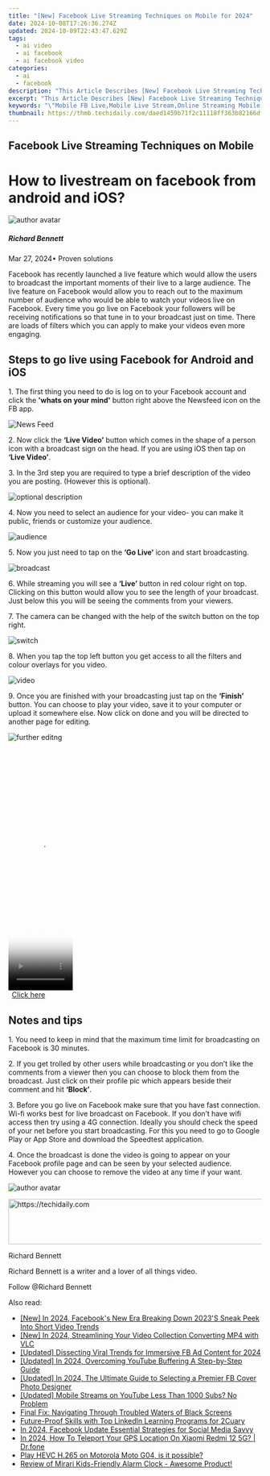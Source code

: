 ```yaml
---
title: "[New] Facebook Live Streaming Techniques on Mobile for 2024"
date: 2024-10-08T17:26:36.274Z
updated: 2024-10-09T22:43:47.629Z
tags:
  - ai video
  - ai facebook
  - ai facebook video
categories:
  - ai
  - facebook
description: "This Article Describes [New] Facebook Live Streaming Techniques on Mobile for 2024"
excerpt: "This Article Describes [New] Facebook Live Streaming Techniques on Mobile for 2024"
keywords: "\"Mobile FB Live,Mobile Live Stream,Online Streaming Mobile,Mobile Live Tech,Social Media Broadcast,Real-Time Mobile Stream,Live Broadcasting Apps\""
thumbnail: https://thmb.techidaily.com/daed1459b71f2c11118ff363b82166df3949711b8db94af4f668119ff4d60331.jpg
---
```


## Facebook Live Streaming Techniques on Mobile

# How to livestream on facebook from android and iOS?

![author avatar](https://images.wondershare.com/filmora/article-images/richard-bennett.jpg)

##### Richard Bennett

 Mar 27, 2024• Proven solutions

 Facebook has recently launched a live feature which would allow the users to broadcast the important moments of their live to a large audience. The live feature on Facebook would allow you to reach out to the maximum number of audience who would be able to watch your videos live on Facebook. Every time you go live on Facebook your followers will be receiving notifications so that tune in to your broadcast just on time. There are loads of filters which you can apply to make your videos even more engaging.

## Steps to go live using Facebook for Android and iOS

 1\. The first thing you need to do is log on to your Facebook account and click the **'whats on your mind'** button right above the Newsfeed icon on the FB app.

![News Feed ](https://images.wondershare.com/filmora/article-images/news-feed.jpg)

 2\. Now click the **‘Live Video’** button which comes in the shape of a person icon with a broadcast sign on the head. If you are using iOS then tap on **‘Live Video’**.

 3\. In the 3rd step you are required to type a brief description of the video you are posting. (However this is optional).

![optional description ](https://images.wondershare.com/filmora/article-images/optional-description.jpg)

 4\. Now you need to select an audience for your video- you can make it public, friends or customize your audience.

![audience ](https://images.wondershare.com/filmora/article-images/audience.jpg)

 5\. Now you just need to tap on the **‘Go Live’** icon and start broadcasting.

![broadcast ](https://images.wondershare.com/filmora/article-images/broadcast.jpg)

 6\. While streaming you will see a **‘Live’** button in red colour right on top. Clicking on this button would allow you to see the length of your broadcast. Just below this you will be seeing the comments from your viewers.

 7\. The camera can be changed with the help of the switch button on the top right.

![switch ](https://images.wondershare.com/filmora/article-images/switch.jpg)

 8\. When you tap the top left button you get access to all the filters and colour overlays for you video.

![ video](https://images.wondershare.com/filmora/article-images/video.jpg)

 9\. Once you are finished with your broadcasting just tap on the **‘Finish’** button. You can choose to play your video, save it to your computer or upload it somewhere else. Now click on done and you will be directed to another page for editing.

![further editng ](https://images.wondershare.com/filmora/article-images/further-editng.jpg)

<!-- affiliate ads begin -->
<span id="1993654">
					<video width="128" height="480" style="cursor:pointer"
           poster="//a.impactradius-go.com/display-clicktoplayimage/1993654.png"
           onclick="if(!this.playClicked){this.play();this.setAttribute('controls',true);this.playClicked=true;}">
	   <source src="//a.impactradius-go.com/display-ad/22993-1993654">
	   <img src="//a.impactradius-go.com/display-clicktoplayimage/1993654.png" style="border: none; height: 100%; width: 100%; object-fit: contain">
	</video>
	<div style="width:80px;text-align:center"><a href="javascript:window.open(decodeURIComponent('https%3A%2F%2Fhomestyler.sjv.io%2Fc%2F5597632%2F1993654%2F22993'), '_blank');void(0);">Click here</a></div>
</span>
<img height="0" width="0" src="https://imp.pxf.io/i/5597632/1993654/22993" style="position:absolute;visibility:hidden;" border="0" />
<!-- affiliate ads end -->

## Notes and tips

 1\. You need to keep in mind that the maximum time limit for broadcasting on Facebook is 30 minutes.

 2\. If you get trolled by other users while broadcasting or you don’t like the comments from a viewer then you can choose to block them from the broadcast. Just click on their profile pic which appears beside their comment and hit **‘Block’**.

 3\. Before you go live on Facebook make sure that you have fast connection. Wi-fi works best for live broadcast on Facebook. If you don’t have wifi access then try using a 4G connection. Ideally you should check the speed of your net before you start broadcasting. For this you need to go to Google Play or App Store and download the Speedtest application.

 4\. Once the broadcast is done the video is going to appear on your Facebook profile page and can be seen by your selected audience. However you can choose to remove the video at any time if your want.

![author avatar](https://images.wondershare.com/filmora/article-images/richard-bennett.jpg)

<!-- affiliate ads begin -->
<a href="https://appsumo.8odi.net/c/5597632/2151890/7443" target="_top" id="2151890">
  <img src="//a.impactradius-go.com/display-ad/7443-2151890" border="0" alt="https://techidaily.com" width="728" height="90"/>
</a>
<img height="0" width="0" src="https://appsumo.8odi.net/i/5597632/2151890/7443" style="position:absolute;visibility:hidden;" border="0" />
<!-- affiliate ads end -->

Richard Bennett

Richard Bennett is a writer and a lover of all things video.

Follow @Richard Bennett

<ins class="adsbygoogle"
      style="display:block"
      data-ad-client="ca-pub-7571918770474297"
      data-ad-slot="8358498916"
      data-ad-format="auto"
      data-full-width-responsive="true"></ins>

<span class="atpl-alsoreadstyle">Also read:</span>
<div><ul>
<li><a href="https://facebook-clips.techidaily.com/new-in-2024-facebooks-new-era-breaking-down-2023s-sneak-peek-into-short-video-trends/"><u>[New] In 2024, Facebook's New Era Breaking Down 2023'S Sneak Peek Into Short Video Trends</u></a></li>
<li><a href="https://fox-info.techidaily.com/new-in-2024-streamlining-your-video-collection-converting-mp4-with-vlc/"><u>[New] In 2024, Streamlining Your Video Collection Converting MP4 with VLC</u></a></li>
<li><a href="https://facebook-clips.techidaily.com/updated-dissecting-viral-trends-for-immersive-fb-ad-content-for-2024/"><u>[Updated] Dissecting Viral Trends for Immersive FB Ad Content for 2024</u></a></li>
<li><a href="https://facebook-clips.techidaily.com/updated-in-2024-overcoming-youtube-buffering-a-step-by-step-guide/"><u>[Updated] In 2024, Overcoming YouTube Buffering A Step-by-Step Guide</u></a></li>
<li><a href="https://facebook-clips.techidaily.com/updated-in-2024-the-ultimate-guide-to-selecting-a-premier-fb-cover-photo-designer/"><u>[Updated] In 2024, The Ultimate Guide to Selecting a Premier FB Cover Photo Designer</u></a></li>
<li><a href="https://vp-tips.techidaily.com/updated-mobile-streams-on-youtube-less-than-1000-subs-no-problem/"><u>[Updated] Mobile Streams on YouTube Less Than 1000 Subs? No Problem</u></a></li>
<li><a href="https://win-solutions.techidaily.com/final-fix-navigating-through-troubled-waters-of-black-screens/"><u>Final Fix: Navigating Through Troubled Waters of Black Screens</u></a></li>
<li><a href="https://buynow-info.techidaily.com/future-proof-skills-with-top-linkedin-learning-programs-for-2cuary/"><u>Future-Proof Skills with Top LinkedIn Learning Programs for 2Cuary</u></a></li>
<li><a href="https://facebook-clips.techidaily.com/in-2024-facebook-update-essential-strategies-for-social-media-savvy/"><u>In 2024, Facebook Update Essential Strategies for Social Media Savvy</u></a></li>
<li><a href="https://blog-min.techidaily.com/in-2024-how-to-teleport-your-gps-location-on-xiaomi-redmi-12-5g-drfone-by-drfone-virtual-android/"><u>In 2024, How To Teleport Your GPS Location On Xiaomi Redmi 12 5G? | Dr.fone</u></a></li>
<li><a href="https://review-topics.techidaily.com/play-hevc-h-265-on-motorola-moto-g04-is-it-possible-by-aiseesoft-video-converter-play-hevc-video-on-android/"><u>Play HEVC H.265 on Motorola Moto G04, is it possible?</u></a></li>
<li><a href="https://buynow-info.techidaily.com/review-of-mirari-kids-friendly-alarm-clock-awesome-product/"><u>Review of Mirari Kids-Friendly Alarm Clock - Awesome Product!</u></a></li>
</ul></div>

